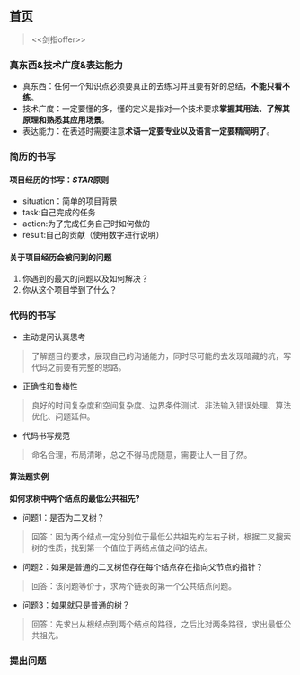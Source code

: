 ## [首页](https://kingkh1995.github.io/blog/)
> <<剑指offer>>

### 真东西&技术广度&表达能力
* 真东西：任何一个知识点必须要真正的去练习并且要有好的总结，**不能只看不练**。
* 技术广度：一定要懂的多，懂的定义是指对一个技术要求**掌握其用法、了解其原理和熟悉其应用场景**。
* 表达能力：在表述时需要注意**术语一定要专业以及语言一定要精简明了**。

### 简历的书写
#### 项目经历的书写：*STAR*原则
  * situation：简单的项目背景
  * task:自己完成的任务
  * action:为了完成任务自己时如何做的
  * result:自己的贡献（使用数字进行说明）
  
#### 关于项目经历会被问到的问题
  1. 你遇到的最大的问题以及如何解决？
  1. 你从这个项目学到了什么？
  
### 代码的书写
* 主动提问认真思考
> 了解题目的要求，展现自己的沟通能力，同时尽可能的去发现暗藏的坑，写代码之前要有完整的思路。
* 正确性和鲁棒性
> 良好的时间复杂度和空间复杂度、边界条件测试、非法输入错误处理、算法优化、问题延伸。
* 代码书写规范
> 命名合理，布局清晰，总之不得马虎随意，需要让人一目了然。

#### 算法题实例
__如何求树中两个结点的最低公共祖先?__
* 问题1：是否为二叉树？
> 回答：因为两个结点一定分别位于最低公共祖先的左右子树，根据二叉搜索树的性质，找到第一个值位于两结点值之间的结点。
* 问题2：如果是普通的二叉树但存在每个结点存在指向父节点的指针？
> 回答：该问题等价于，求两个链表的第一个公共结点问题。
* 问题3：如果就只是普通的树？
> 回答：先求出从根结点到两个结点的路径，之后比对两条路径，求出最低公共祖先。

### 提出问题
> 
